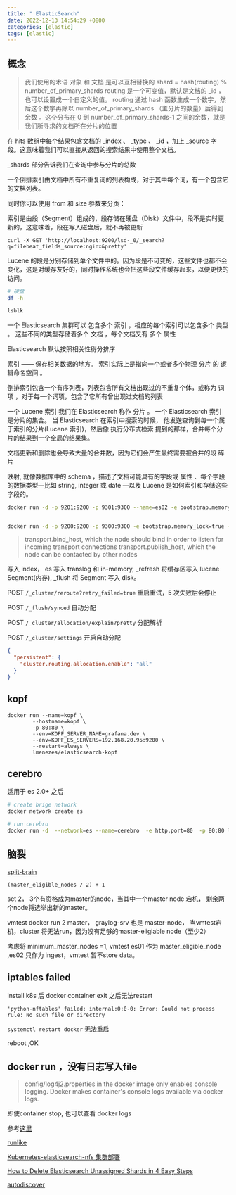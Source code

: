 ```yaml
---
title: " ElasticSearch"
date: 2022-12-13 14:54:29 +0800
categories: [elastic]
tags: [elastic]
---
```


## 概念

> 我们使用的术语 对象 和 文档 是可以互相替换的
> shard = hash(routing) % number_of_primary_shards
> routing 是一个可变值，默认是文档的 \_id ，也可以设置成一个自定义的值。 routing 通过 hash 函数生成一个数字，然后这个数字再除以 number_of_primary_shards （主分片的数量）后得到 余数 。这个分布在 0 到 number_of_primary_shards-1 之间的余数，就是我们所寻求的文档所在分片的位置

在 hits 数组中每个结果包含文档的 \_index 、 \_type 、 \_id ，加上 \_source 字段。这意味着我们可以直接从返回的搜索结果中使用整个文档。

\_shards 部分告诉我们在查询中参与分片的总数

一个倒排索引由文档中所有不重复词的列表构成，对于其中每个词，有一个包含它的文档列表。

同时你可以使用 from 和 size 参数来分页：

索引是由段（Segment）组成的，段存储在硬盘（Disk）文件中，段不是实时更新的，这意味着，段在写入磁盘后，就不再被更新

`curl -X GET 'http://localhost:9200/lsd-_0/_search?q=filebeat_fields_source:nginx&pretty'`

Lucene 的段是分别存储到单个文件中的。因为段是不可变的，这些文件也都不会变化，这是对缓存友好的，同时操作系统也会把这些段文件缓存起来，以便更快的访问。

```bash
# 硬盘
df -h

lsblk
```

一个 Elasticsearch 集群可以 包含多个 索引 ，相应的每个索引可以包含多个 类型 。 这些不同的类型存储着多个 文档 ，每个文档又有 多个 属性

Elasticsearch 默认按照相关性得分排序

索引 —— 保存相关数据的地方。 索引实际上是指向一个或者多个物理 分片 的 逻辑命名空间 。

倒排索引包含一个有序列表，列表包含所有文档出现过的不重复个体，或称为 词项 ，对于每一个词项，包含了它所有曾出现过文档的列表

一个 Lucene 索引 我们在 Elasticsearch 称作 分片 。 一个 Elasticsearch 索引 是分片的集合。 当 Elasticsearch 在索引中搜索的时候， 他发送查询到每一个属于索引的分片(Lucene 索引)，然后像 执行分布式检索 提到的那样，合并每个分片的结果到一个全局的结果集。

文档更新和删除也会导致大量的合并数，因为它们会产生最终需要被合并的段 碎片

映射, 就像数据库中的 schema ，描述了文档可能具有的字段或 属性 、每个字段的数据类型—比如 string, integer 或 date —以及 Lucene 是如何索引和存储这些字段的。

```bash
docker run -d -p 9201:9200 -p 9301:9300 --name=es02 -e bootstrap.memory_lock=true -e ES_JAVA_OPTS="-Xms2g -Xmx2g" -v /var/lib/es02:/var/lib/elasticsearch -v /var/log/es02:/var/log/elasticsearch -v /root/es02.yml:/usr/share/elasticsearch/config/elasticsearch.yml --cap-add=IPC_LOCK --ulimit nofile=65536:65536 --ulimit memlock=-1:-1 docker.elastic.co/elasticsearch/elasticsearch:6.7.2


docker run -d -p 9200:9200 -p 9300:9300 -e bootstrap.memory_lock=true -e ES_JAVA_OPTS="-Xms2g -Xmx2g" -v /var/lib/elasticsearch:/var/lib/elasticsearch -v /var/log/elasticsearch:/var/log/elasticsearch -v /root/elasticsearch.yml:/usr/share/elasticsearch/config/elasticsearch.yml --cap-add=IPC_LOCK --ulimit nofile=262144:262144 --ulimit memlock=-1:-1 docker.elastic.co/elasticsearch/elasticsearch:6.7.2
```

> transport.bind_host, which the node should bind in order to listen for incoming transport connections
transport.publish_host, which the node can be contacted by other nodes

写入 index， es 写入 translog 和 in-memory, \_refresh 将缓存区写入 lucene Segment(内存), \_flush 将 Segment 写入 disk。

POST `/_cluster/reroute?retry_failed=true` 重启重试，5 次失败后会停止

POST `/_flush/synced` 自动分配

POST `/_cluster/allocation/explain?pretty` 分配解析

POST `/_cluster/settings` 开启自动分配

```json
{
  "persistent": {
    "cluster.routing.allocation.enable": "all"
  }
}
```

## kopf

```docker
docker run --name=kopf \
        --hostname=kopf \
        -p 80:80 \
        --env=KOPF_SERVER_NAME=grafana.dev \
        --env=KOPF_ES_SERVERS=192.168.20.95:9200 \
        --restart=always \
        lmenezes/elasticsearch-kopf
```

## cerebro

适用于 es 2.0+ 之后

```bash
# create brige network
docker network create es

# run cerebro
docker run -d  --network=es --name=cerebro  -e http.port=80  -p 80:80 lmenezes/cerebro
```


## 脑裂

[split-brain](https://www.elastic.co/guide/en/elasticsearch/reference/6.7/modules-node.html#split-brain)

`(master_eligible_nodes / 2) + 1`

set 2， 3个有资格成为master的node，当其中一个master node 宕机， 剩余两个node将选举出新的master。


vmtest docker  run 2 master， graylog-srv 也是 master-node， 当vmtest宕机，cluster 将无法run，因为没有足够的master-eligiable node（至少2）

考虑将 minimum_master_nodes  =1, vmtest es01 作为 master_eligible_node ,es02 只作为 ingest，vmtest 暂不store data。


##  iptables failed

install k8s 后 docker container exit 之后无法restart

`'python-nftables' failed: internal:0:0-0: Error: Could not process rule: No such file or directory`

`systemctl restart docker` 无法重启

reboot ,OK

##  docker run ，没有日志写入file

> config/log4j2.properties in the docker image only enables console logging. Docker makes container's console logs available via docker logs.

即使container stop, 也可以查看 docker logs


参考[这里](https://discuss.elastic.co/t/how-do-i-get-to-see-elasticsearch-own-logs-in-a-dockerized-elasticsearch/236839/5)




[runlike](https://github.com/lavie/runlike)

[Kubernetes-elasticsearch-nfs 集群部署](https://juejin.cn/post/7210338718312955961)

[How to Delete Elasticsearch Unassigned Shards in 4 Easy Steps](https://www.cyberithub.com/how-to-delete-elasticsearch-unassigned-shards)

[autodiscover](https://www.elastic.co/guide/en/beats/filebeat/6.8/configuration-autodiscover.html)
